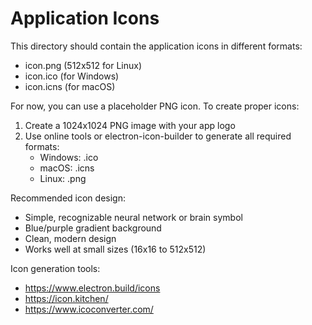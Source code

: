 # Application Icons

This directory should contain the application icons in different formats:

- icon.png (512x512 for Linux)
- icon.ico (for Windows)
- icon.icns (for macOS)

For now, you can use a placeholder PNG icon. To create proper icons:

1. Create a 1024x1024 PNG image with your app logo
2. Use online tools or electron-icon-builder to generate all required formats:
   - Windows: .ico
   - macOS: .icns
   - Linux: .png

Recommended icon design:
- Simple, recognizable neural network or brain symbol
- Blue/purple gradient background
- Clean, modern design
- Works well at small sizes (16x16 to 512x512)

Icon generation tools:
- https://www.electron.build/icons
- https://icon.kitchen/
- https://www.icoconverter.com/
